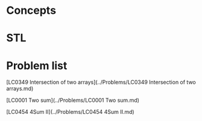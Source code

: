 # Concepts





# STL





# Problem list

[LC0349 Intersection of two arrays](../Problems/LC0349 Intersection of two arrays.md)

[LC0001 Two sum](../Problems/LC0001 Two sum.md)

[LC0454 4Sum II](../Problems/LC0454 4Sum II.md)